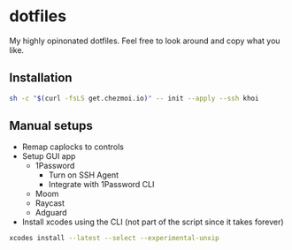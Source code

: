 # dotfiles

My highly opinonated dotfiles. Feel free to look around and copy what you like.

## Installation

```sh
sh -c "$(curl -fsLS get.chezmoi.io)" -- init --apply --ssh khoi
```

## Manual setups
- Remap caplocks to controls
- Setup GUI app
  - 1Password
    - Turn on SSH Agent
    - Integrate with 1Password CLI
  - Moom
  - Raycast
  - Adguard
- Install xcodes using the CLI (not part of the script since it takes forever)
```sh
xcodes install --latest --select --experimental-unxip
```
